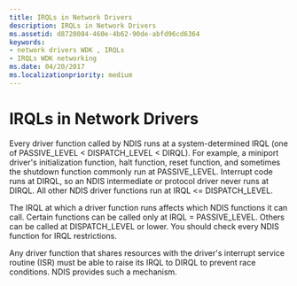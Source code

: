 ```yaml
---
title: IRQLs in Network Drivers
description: IRQLs in Network Drivers
ms.assetid: d8720084-460e-4b62-90de-abfd96cd6364
keywords:
- network drivers WDK , IRQLs
- IRQLs WDK networking
ms.date: 04/20/2017
ms.localizationpriority: medium
---
```


# IRQLs in Network Drivers





Every driver function called by NDIS runs at a system-determined IRQL (one of PASSIVE\_LEVEL &lt; DISPATCH\_LEVEL &lt; DIRQL). For example, a miniport driver's initialization function, halt function, reset function, and sometimes the shutdown function commonly run at PASSIVE\_LEVEL. Interrupt code runs at DIRQL, so an NDIS intermediate or protocol driver never runs at DIRQL. All other NDIS driver functions run at IRQL &lt;= DISPATCH\_LEVEL.

The IRQL at which a driver function runs affects which NDIS functions it can call. Certain functions can be called only at IRQL = PASSIVE\_LEVEL. Others can be called at DISPATCH\_LEVEL or lower. You should check every NDIS function for IRQL restrictions.

Any driver function that shares resources with the driver's interrupt service routine (ISR) must be able to raise its IRQL to DIRQL to prevent race conditions. NDIS provides such a mechanism.

 

 





